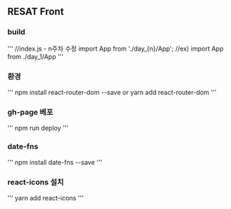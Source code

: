 ## RESAT Front


### build
'''
//index.js - n주차 수정 
import App from './day_{n}/App'; 
//ex) import App from ./day_1/App
'''

### 환경
'''
npm install react-router-dom --save
    or
yarn add react-router-dom
'''

### gh-page 베포
'''
npm run deploy
'''

### date-fns
'''
npm install date-fns --save
'''

### react-icons 설치
'''
yarn add react-icons
'''